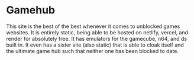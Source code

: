 # Gamehub
This site is the best of the best whenever it comes to unblocked games websites. It is entirely static, being able to be hosted on netlify, vercel, and render for absolutely free. It has emulators for the gamecube, n64, and ds built in. It even has a sister site (also static) that is able to cloak itself and the ultimate game hub such that neither one has been blocked to date.
